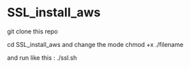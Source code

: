 # SSL_install_aws
 git clone this repo
 
 cd SSL_install_aws
 and change the mode
 chmod +x ./filename
 
 and run  like this : ./ssl.sh 


